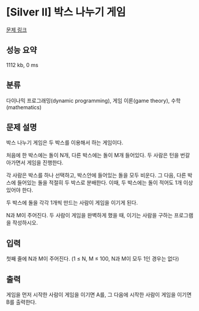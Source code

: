 # [Silver II] 박스 나누기 게임

[문제 링크](https://www.acmicpc.net/problem/11867)

## 성능 요약

1112 kb, 0 ms

## 분류

다이나믹 프로그래밍(dynamic programming), 게임 이론(game theory), 수학(mathematics)

## 문제 설명

박스 나누기 게임은 두 박스를 이용해서 하는 게임이다.

처음에 한 박스에는 돌이 N개, 다른 박스에는 돌이 M개 들어있다. 두 사람은 턴을 번갈아가면서 게임을 진행한다.

각 사람은 박스를 하나 선택하고, 박스안에 들어있는 돌을 모두 비운다. 그 다음, 다른 박스에 들어있는 돌을 적절히 두 박스로 분배한다. 이때, 두 박스에는 돌이 적어도 1개 이상 있어야 한다.

두 박스에 돌을 각각 1개씩 만드는 사람이 게임을 이기게 된다.

N과 M이 주어진다. 두 사람이 게임을 완벽하게 했을 때, 이기는 사람을 구하는 프로그램을 작성하시오.

## 입력

첫째 줄에 N과 M이 주어진다. (1 ≤ N, M ≤ 100, N과 M이 모두 1인 경우는 없다)

## 출력

게임을 먼저 시작한 사람이 게임을 이기면 A를, 그 다음에 시작한 사람이 게임을 이기면 B를 출력한다.

